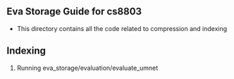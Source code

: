## Eva Storage Guide for cs8803

- This directory contains all the code related to compression and indexing


## Indexing
1. Running eva_storage/evaluation/evaluate_umnet
